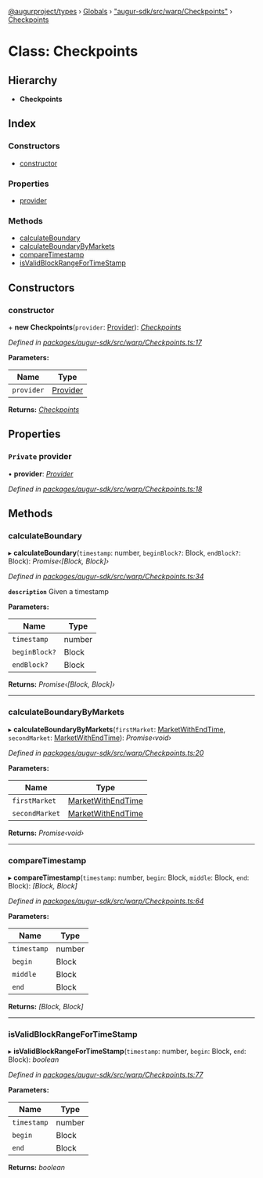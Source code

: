 [@augurproject/types](../README.md) › [Globals](../globals.md) › ["augur-sdk/src/warp/Checkpoints"](../modules/_augur_sdk_src_warp_checkpoints_.md) › [Checkpoints](_augur_sdk_src_warp_checkpoints_.checkpoints.md)

# Class: Checkpoints

## Hierarchy

* **Checkpoints**

## Index

### Constructors

* [constructor](_augur_sdk_src_warp_checkpoints_.checkpoints.md#constructor)

### Properties

* [provider](_augur_sdk_src_warp_checkpoints_.checkpoints.md#private-provider)

### Methods

* [calculateBoundary](_augur_sdk_src_warp_checkpoints_.checkpoints.md#calculateboundary)
* [calculateBoundaryByMarkets](_augur_sdk_src_warp_checkpoints_.checkpoints.md#calculateboundarybymarkets)
* [compareTimestamp](_augur_sdk_src_warp_checkpoints_.checkpoints.md#comparetimestamp)
* [isValidBlockRangeForTimeStamp](_augur_sdk_src_warp_checkpoints_.checkpoints.md#isvalidblockrangefortimestamp)

## Constructors

###  constructor

\+ **new Checkpoints**(`provider`: [Provider](../interfaces/_augur_sdk_src_ethereum_provider_.provider.md)): *[Checkpoints](_augur_sdk_src_warp_checkpoints_.checkpoints.md)*

*Defined in [packages/augur-sdk/src/warp/Checkpoints.ts:17](https://github.com/AugurProject/augur/blob/88b6e76efb/packages/augur-sdk/src/warp/Checkpoints.ts#L17)*

**Parameters:**

Name | Type |
------ | ------ |
`provider` | [Provider](../interfaces/_augur_sdk_src_ethereum_provider_.provider.md) |

**Returns:** *[Checkpoints](_augur_sdk_src_warp_checkpoints_.checkpoints.md)*

## Properties

### `Private` provider

• **provider**: *[Provider](../interfaces/_augur_sdk_src_ethereum_provider_.provider.md)*

*Defined in [packages/augur-sdk/src/warp/Checkpoints.ts:18](https://github.com/AugurProject/augur/blob/88b6e76efb/packages/augur-sdk/src/warp/Checkpoints.ts#L18)*

## Methods

###  calculateBoundary

▸ **calculateBoundary**(`timestamp`: number, `beginBlock?`: Block, `endBlock?`: Block): *Promise‹[Block, Block]›*

*Defined in [packages/augur-sdk/src/warp/Checkpoints.ts:34](https://github.com/AugurProject/augur/blob/88b6e76efb/packages/augur-sdk/src/warp/Checkpoints.ts#L34)*

**`description`** Given a timestamp

**Parameters:**

Name | Type |
------ | ------ |
`timestamp` | number |
`beginBlock?` | Block |
`endBlock?` | Block |

**Returns:** *Promise‹[Block, Block]›*

___

###  calculateBoundaryByMarkets

▸ **calculateBoundaryByMarkets**(`firstMarket`: [MarketWithEndTime](../modules/_augur_sdk_src_warp_checkpoints_.md#marketwithendtime), `secondMarket`: [MarketWithEndTime](../modules/_augur_sdk_src_warp_checkpoints_.md#marketwithendtime)): *Promise‹void›*

*Defined in [packages/augur-sdk/src/warp/Checkpoints.ts:20](https://github.com/AugurProject/augur/blob/88b6e76efb/packages/augur-sdk/src/warp/Checkpoints.ts#L20)*

**Parameters:**

Name | Type |
------ | ------ |
`firstMarket` | [MarketWithEndTime](../modules/_augur_sdk_src_warp_checkpoints_.md#marketwithendtime) |
`secondMarket` | [MarketWithEndTime](../modules/_augur_sdk_src_warp_checkpoints_.md#marketwithendtime) |

**Returns:** *Promise‹void›*

___

###  compareTimestamp

▸ **compareTimestamp**(`timestamp`: number, `begin`: Block, `middle`: Block, `end`: Block): *[Block, Block]*

*Defined in [packages/augur-sdk/src/warp/Checkpoints.ts:64](https://github.com/AugurProject/augur/blob/88b6e76efb/packages/augur-sdk/src/warp/Checkpoints.ts#L64)*

**Parameters:**

Name | Type |
------ | ------ |
`timestamp` | number |
`begin` | Block |
`middle` | Block |
`end` | Block |

**Returns:** *[Block, Block]*

___

###  isValidBlockRangeForTimeStamp

▸ **isValidBlockRangeForTimeStamp**(`timestamp`: number, `begin`: Block, `end`: Block): *boolean*

*Defined in [packages/augur-sdk/src/warp/Checkpoints.ts:77](https://github.com/AugurProject/augur/blob/88b6e76efb/packages/augur-sdk/src/warp/Checkpoints.ts#L77)*

**Parameters:**

Name | Type |
------ | ------ |
`timestamp` | number |
`begin` | Block |
`end` | Block |

**Returns:** *boolean*
